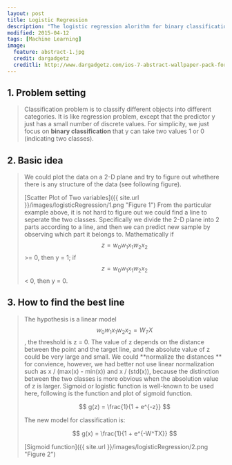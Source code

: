 ```yaml
---
layout: post
title: Logistic Regression
description: "The logistic regression alorithm for binary classification"
modified: 2015-04-12
tags: [Machine Learning]
image:
  feature: abstract-1.jpg
  credit: dargadgetz
  creditli: http://www.dargadgetz.com/ios-7-abstract-wallpaper-pack-for-iphone-5-and-ipod-touch-retina/
---
```


## 1. Problem setting
> Classification problem is to classify different objects into different categories. It is like regression problem, except that the predictor y just has a small number of discrete values. For simplicity, we just focus on **binary classification** that y can take two values 1 or 0 (indicating two classes). 

## 2. Basic idea
> We could plot the data on a 2-D plane and try to figure out whethere there is any structure of the data (see following figure).
> 
>[Scatter Plot of Two variables]({{ site.url }}/images/logisticRegression/1.png "Figure 1")
> From the particular example above, it is not hard to figure out we could find a line to seperate the two classes. Specifically we divide the 2-D plane into 2 parts according to a line, and then we can predict new sample by observing which part it belongs to. Mathematically if $$ z = w_0 w_1x_1 w_2x_2$$ >= 0, then y = 1; if $$ z = w_0 w_1x_1 w_2x_2$$ < 0, then y = 0.

## 3. How to find the best line
> The hypothesis is a linear model $$ w_0 w_1x_1 w_2x_2 = W_TX $$, the threshold is z = 0. The value of z depends on the distance between the point and the target line, and the absolute value of z could be very large and small. We could **normalize the distances ** for convience, however, we had better not use linear normalization such as x / (max(x) - min(x)) and x / (std(x)), because the distinction between the two classes is more obvious when the absolution value of z is larger. Sigmoid or logistic function is well-known to be used here, following is the function and plot of sigmoid function.
>
> $$ g(z) = \frac{1}{1 + e^{-z}} $$
>
> The new model for classification is:
>
> $$ g(x) = \frac{1}{1 + e^{-W^TX}} $$
>
> [Sigmoid function]({{ site.url }}/images/logisticRegression/2.png "Figure 2")



